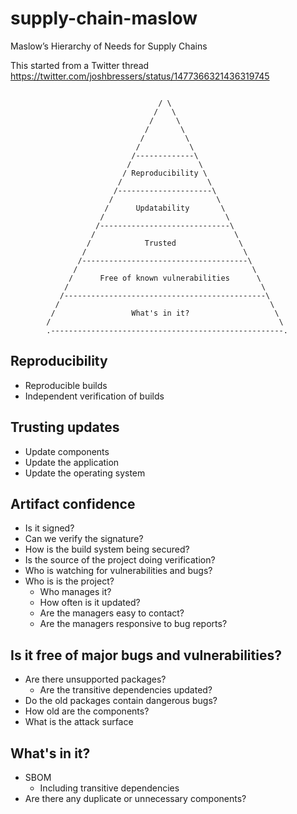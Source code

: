 # supply-chain-maslow
Maslow’s Hierarchy of Needs for Supply Chains

This started from a Twitter thread
https://twitter.com/joshbressers/status/1477366321436319745


```
                                  
                                 / \
                                /   \
                               /     \
                              /       \
                             /         \
                            /           \
                           /-------------\
                          /               \
                         / Reproducibility \
                        /                   \
                       /---------------------\
                      /                       \
                     /      Updatability       \
                    /                           \
                   /-----------------------------\
                  /                               \
                 /            Trusted              \
                /                                   \
               /-------------------------------------\
              /                                       \
             /      Free of known vulnerabilities      \
            /                                           \
           /---------------------------------------------\
          /                                               \
         /                 What's in it?                   \
        /                                                   \
        .----------------------------------------------------.
```


## Reproducibility
 * Reproducible builds
 * Independent verification of builds
## Trusting updates
 * Update components
 * Update the application
 * Update the operating system
## Artifact confidence
 * Is it signed?
 * Can we verify the signature?
 * How is the build system being secured?
 * Is the source of the project doing verification?
 * Who is watching for vulnerabilities and bugs?
 * Who is is the project?
   * Who manages it?
   * How often is it updated?
   * Are the managers easy to contact?
   * Are the managers responsive to bug reports?
## Is it free of major bugs and vulnerabilities?
 * Are there unsupported packages?
   * Are the transitive dependencies updated?
 * Do the old packages contain dangerous bugs?
 * How old are the components?
 * What is the attack surface
## What's in it?
 * SBOM
   * Including transitive dependencies
 * Are there any duplicate or unnecessary components?
